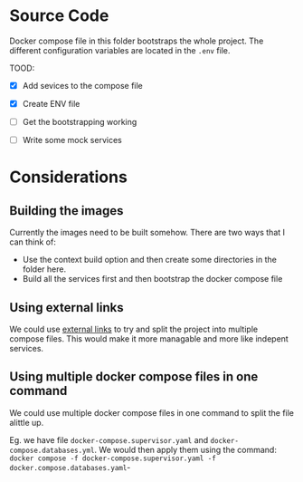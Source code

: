 # Source Code
Docker compose file in this folder bootstraps the whole project. The different configuration variables are located in the `.env` file.

TOOD:
- [x] Add sevices to the compose file
- [x] Create ENV file 
- [ ] Get the bootstrapping working
- [ ] Write some mock services


# Considerations
## Building the images
Currently the images need to be built somehow. There are two ways that I can think of:
- Use the context build option and then create some directories in the folder here.
- Build all the services first and then bootstrap the docker compose file

## Using external links
We could use [external links](https://stackoverflow.com/questions/41012766/docker-compose-external-links-not-able-to-connect) to try and split the project into multiple compose files. This would make it more managable and more like indepent services.

## Using multiple docker compose files in one command
We could use multiple docker compose files in one command to split the file alittle up.

Eg. we have file `docker-compose.supervisor.yaml` and `docker-compose.databases.yml`. We would then apply them using the command: `docker compose -f docker-compose.supervisor.yaml -f docker.compose.databases.yaml`-


